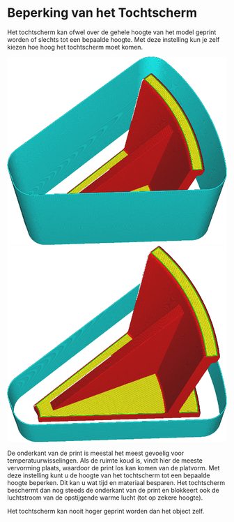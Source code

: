 Beperking van het Tochtscherm
====
Het tochtscherm kan ofwel over de gehele hoogte van het model geprint worden of slechts tot een bepaalde hoogte. Met deze instelling kun je zelf kiezen hoe hoog het tochtscherm moet komen.

<!--screenshot {
"image_path": "draft_shield_enabled.png",
"modellen": [{"script": "headphone_hook.scad"}],
"camerapositie": [-56, 139, 305],
"instellingen": {
    "draft_shield_enabled": true
},
"kleuren": 32
}-->
<!--screenshot {
"image_path": "draft_shield_height_limitation.png",
"modellen": [{"script": "headphone_hook.scad"}],
"camerapositie": [-56, 139, 305],
"instellingen": {
    "draft_shield_enabled": waar,
    "draft_shield_height_limitation": "beperkt",
    "draft_shield_height": 20
},
"kleuren": 32
}-->
![Het tochtscherm is even hoog als het model](../../../articles/images/draft_shield_enabled.png)
![De hoogte van het tochtscherm is beperkt tot 20 mm.](../../../articles/images/draft_shield_height_limitation.png)

De onderkant van de print is meestal het meest gevoelig voor temperatuurwisselingen. Als de ruimte koud is, vindt hier de meeste vervorming plaats, waardoor de print los kan komen van de platvorm. Met deze instelling kunt u de hoogte van het tochtscherm tot een bepaalde hoogte beperken. Dit kan u wat tijd en materiaal besparen. Het tochtscherm beschermt dan nog steeds de onderkant van de print en blokkeert ook de luchtstroom van de opstijgende warme lucht (tot op zekere hoogte).

Het tochtscherm kan nooit hoger geprint worden dan het object zelf.